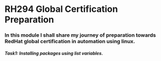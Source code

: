 # RH294 Global Certification Preparation

  ### In this  module I shall share my journey of preparation towards RedHat global certification in automation using linux.
  
   ##### Task1: Installing packages using list variables.
